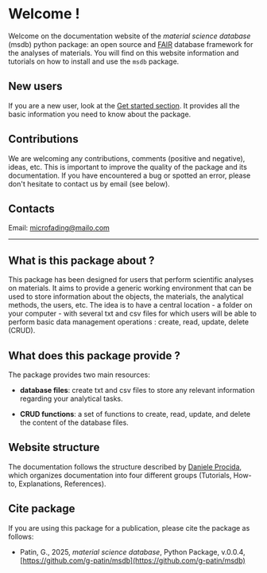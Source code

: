 # Welcome !

Welcome on the documentation website of the *material science database* (msdb) python package: an open source and [FAIR](https://www.datafairport.org/) database framework for the analyses of materials. You will find on this website information and tutorials on how to install and use the `msdb` package.


## New users

If you are a new user, look at the [Get started section](https://g-patin.github.io/msdb/get-started/). It provides all the basic information you need to know about the package.

## Contributions 

We are welcoming any contributions, comments (positive and negative), ideas, etc. This is important to improve the quality of the package and its documentation. If you have encountered a bug or spotted an error, please don't hesitate to contact us by email (see below).

## Contacts

Email: microfading@mailo.com 

------------------------------------------

## What is this package about ?

This package has been designed for users that perform scientific analyses on materials. It aims to provide a generic working environment that can be used to store information about the objects, the materials, the analytical methods, the users, etc. The idea is to have a central location - a folder on your computer - with several txt and csv files for which users will be able to perform basic data management operations : create, read, update, delete (CRUD).   


## What does this package provide ?

The package provides two main resources:

- **database files**: create txt and csv files to store any relevant information regarding your analytical tasks.

- **CRUD functions**: a set of functions to create, read, update, and delete the content of the database files.

	

## Website structure

 The documentation follows the structure described by [Daniele Procida](https://diataxis.fr/), which organizes documentation into four different groups (Tutorials, How-to, Explanations, References).


## Cite package

If you are using this package for a publication, please cite the package as follows: 

- Patin, G., 2025, *material science database*, Python Package, v.0.0.4, [https://github.com/g-patin/msdb](https://github.com/g-patin/msdb)

 



